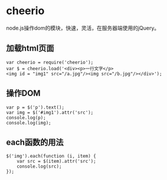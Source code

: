 # cheerio
node.js操作dom的模块，快速，灵活，在服务器端使用的jQuery。

## 加载html页面
```
var cheerio = require('cheerio');
var $ = cheerio.load('<div><p>一行文字</p><img id = "img1" src="/a.jpg"/><img src="/b.jpg"/></div>');
```

## 操作DOM
```
var p = $('p').text();
var img = $('#img1').attr('src');
console.log(p);
console.log(img);
```


## each函数的用法
```
$('img').each(function (i, item) {
    var src = $(item).attr('src');
    console.log(src);
});
```

